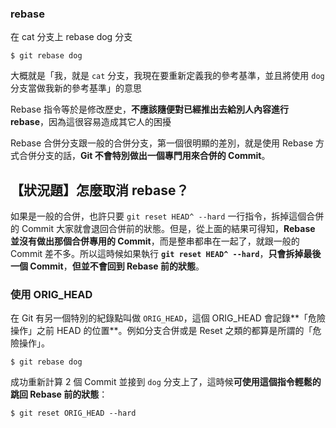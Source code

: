 ### rebase

在 cat 分支上 rebase dog 分支

```
$ git rebase dog
```

大概就是「我，就是 `cat` 分支，我現在要重新定義我的參考基準，並且將使用 `dog` 分支當做我新的參考基準」的意思

Rebase 指令等於是修改歷史，**不應該隨便對已經推出去給別人內容進行 rebase**，因為這很容易造成其它人的困擾

Rebase 合併分支跟一般的合併分支，第一個很明顯的差別，就是使用 Rebase 方式合併分支的話，**Git 不會特別做出一個專門用來合併的 Commit**。



## 【狀況題】怎麼取消 rebase？

如果是一般的合併，也許只要 `git reset HEAD^ --hard` 一行指令，拆掉這個合併的 Commit 大家就會退回合併前的狀態。但是，從上面的結果可得知，**Rebase 並沒有做出那個合併專用的 Commit**，而是整串都串在一起了，就跟一般的 Commit 差不多。所以這時候如果執行 **`git reset HEAD^ --hard`**，**只會拆掉最後一個 Commit**，**但並不會回到 Rebase 前的狀態**。



### 使用 ORIG_HEAD

在 Git 有另一個特別的紀錄點叫做 `ORIG_HEAD`，這個 ORIG_HEAD 會記錄**「危險操作」之前 HEAD 的位置**。例如分支合併或是 Reset 之類的都算是所謂的「危險操作」。

```
$ git rebase dog
```

成功重新計算 2 個 Commit 並接到 `dog` 分支上了，這時候**可使用這個指令輕鬆的跳回 Rebase 前的狀態**：

```
$ git reset ORIG_HEAD --hard
```



